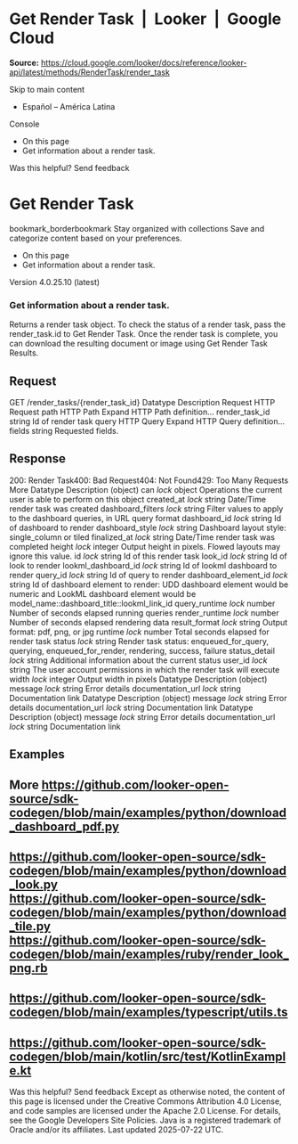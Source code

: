 # Get Render Task  |  Looker  |  Google Cloud

**Source:** https://cloud.google.com/looker/docs/reference/looker-api/latest/methods/RenderTask/render_task

Skip to main content 


  * Español – América Latina

Console 
  * On this page
  * Get information about a render task.




Was this helpful?
Send feedback 
#  Get Render Task
bookmark_borderbookmark Stay organized with collections  Save and categorize content based on your preferences.
  * On this page
  * Get information about a render task.


Version 4.0.25.10 (latest) 
### Get information about a render task.
Returns a render task object. To check the status of a render task, pass the render_task.id to Get Render Task. Once the render task is complete, you can download the resulting document or image using Get Render Task Results.
## Request
GET /render_tasks/{render_task_id} 
Datatype
Description
Request
HTTP Request 
path
HTTP Path 
Expand HTTP Path definition... 
render_task_id
string 
Id of render task
query
HTTP Query 
Expand HTTP Query definition... 
fields
string 
Requested fields.
## Response
200: Render Task400: Bad Request404: Not Found429: Too Many Requests More
Datatype
Description
(object)
can
_lock_
object 
Operations the current user is able to perform on this object
created_at
_lock_
string 
Date/Time render task was created
dashboard_filters
_lock_
string 
Filter values to apply to the dashboard queries, in URL query format
dashboard_id
_lock_
string 
Id of dashboard to render
dashboard_style
_lock_
string 
Dashboard layout style: single_column or tiled
finalized_at
_lock_
string 
Date/Time render task was completed
height
_lock_
integer 
Output height in pixels. Flowed layouts may ignore this value.
id
_lock_
string 
Id of this render task
look_id
_lock_
string 
Id of look to render
lookml_dashboard_id
_lock_
string 
Id of lookml dashboard to render
query_id
_lock_
string 
Id of query to render
dashboard_element_id
_lock_
string 
Id of dashboard element to render: UDD dashboard element would be numeric and LookML dashboard element would be model_name::dashboard_title::lookml_link_id
query_runtime
_lock_
number 
Number of seconds elapsed running queries
render_runtime
_lock_
number 
Number of seconds elapsed rendering data
result_format
_lock_
string 
Output format: pdf, png, or jpg
runtime
_lock_
number 
Total seconds elapsed for render task
status
_lock_
string 
Render task status: enqueued_for_query, querying, enqueued_for_render, rendering, success, failure
status_detail
_lock_
string 
Additional information about the current status
user_id
_lock_
string 
The user account permissions in which the render task will execute
width
_lock_
integer 
Output width in pixels
Datatype
Description
(object)
message
_lock_
string 
Error details
documentation_url
_lock_
string 
Documentation link
Datatype
Description
(object)
message
_lock_
string 
Error details
documentation_url
_lock_
string 
Documentation link
Datatype
Description
(object)
message
_lock_
string 
Error details
documentation_url
_lock_
string 
Documentation link
## Examples
More
https://github.com/looker-open-source/sdk-codegen/blob/main/examples/python/download_dashboard_pdf.py   
---  
https://github.com/looker-open-source/sdk-codegen/blob/main/examples/python/download_look.py   
https://github.com/looker-open-source/sdk-codegen/blob/main/examples/python/download_tile.py   
https://github.com/looker-open-source/sdk-codegen/blob/main/examples/ruby/render_look_png.rb   
---  
https://github.com/looker-open-source/sdk-codegen/blob/main/examples/typescript/utils.ts   
---  
https://github.com/looker-open-source/sdk-codegen/blob/main/kotlin/src/test/KotlinExample.kt   
---  
Was this helpful?
Send feedback 
Except as otherwise noted, the content of this page is licensed under the Creative Commons Attribution 4.0 License, and code samples are licensed under the Apache 2.0 License. For details, see the Google Developers Site Policies. Java is a registered trademark of Oracle and/or its affiliates.
Last updated 2025-07-22 UTC.


